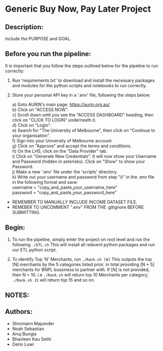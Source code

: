 # Generic Buy Now, Pay Later Project

## Description:

Include the PURPOSE and GOAL.

## Before you run the pipeline:

It is important that you follow the steps outlined below for the pipeline to run correctly:

1. Run 'requirements.txt' to download and install the necessary packages and modules for the python scripts and notebooks to run correctly.

2. Store your personal API key in a '.env' file, following the steps below:

   a) Goto AURIN's main page: https://aurin.org.au/ <br/>
   b) Click on "ACCESS NOW". <br/>
   c) Scroll down until you see the "ACCESS DASHBOARD" heading, then click on "CLICK TO LOGIN" underneath it. <br/>
   d) Click on "Login". <br/>
   e) Search for "The University of Melbourne", then click on "Continue to your organisation". <br/>
   f) Sign into your University of Melbourne account. <br/>
   g) Click on "Approve" and accept the terms and conditions. <br/>
   h) On the LHS, click on the "Data Provider" tab. <br/>
   i) Click on "Generate New Credentials". It will now show your Username and Password (hidden in asterisks). Click on "Show" to show your Password. <br/>
   j) Make a new '.env' file under the 'scripts' directory. <br/>
   k) Write out your username and password from step "i)" in the .env file in the following format and save: <br/>
      username = "copy_and_paste_your_username_here" <br/>
      password = "copy_and_paste_your_password_here"

- REMEMBER TO MANUALLY INCLUDE INCOME DATASET FILE.
- REMEBER TO UNCOMMENT ".env" FROM THE .gitignore BEFORE SUBMITTING.

## Begin:

1. To run the pipeline, simply enter the project on root level and run the following
   `./ETL.sh` 
This will install all relavent python packages and run our ETL python script.

2. To identify Top 'N' Merchants, run 
   `./Rank.sh [N]`
This outputs the top [N] merchants by the 5 categories listed prior, in total
providing [N * 5] merchants for BNPL bussiness to partner with. If [N] is not provided,
then N = 10. i.e `./Rank.sh` will return top 10 Merchants per category; `./Rank.sh 15` will return
top 15 and so on.


## NOTES:

## Authors:

- Shromann Majumder
- Noah Sebastian
- Anuj Bungla
- Bhavleen Kau Sethi
- Derio Luwi
